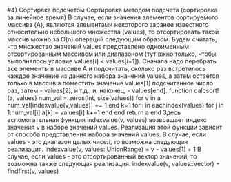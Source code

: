 #4) Сортирвка подсчетом
Сортировка методом подсчета (сортировка за линейное время)
В случае, если значения элементов сортируемого массива (A), являются элементами
некоторого заранее известного относительно небольшого множества (values), то
отсортировать такой массив можно за O(n) операций следующим образом. Будем считать,
что множество значений values представлено одноименным отсортированным массивом
или диапазоном (тут вжно только, чтобы выполнялось условие values[i] < values[i+1]).
Сначала надо перебрать все элементы в массиве A и подсчитать, сколько раз встретилось
каждое значение из данного набора значений values, а затем остается только в мвссив a
поместить значение values[1] подсчитанное число раз, затем - values[2], и т.д., и, наконец, -
values[end].
function calcsort!(a, values)
num_val = zeros(Int, size(values))
for v in a
num_val[indexvalue(v,values)] += 1
end
k=1
for i in eachindex(values)
for j in 1:num_val[i]
a[k] = values[i]
k+=1
end
end
return a
end
Здесь вспомогательная функция indexvalue(v, values) возвращает индекс значения v в
наборе значений values. Реализация этой функции зависит от способа представления
набора значений values.
В случае, если values - это диапазон целых чисел, то возможна следующая реализация.
indexvalue(v, values::UnionRange) = v - values[1] + 1
В случае, если values - это отсортированный вектор значений, то возможна также
следующая реализация.
indexvalue(v, values::Vector) = findfirst(v, values)
